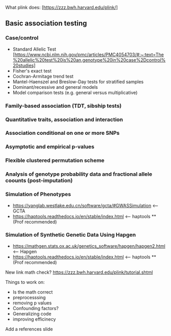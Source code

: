 

What plink does:
[https://zzz.bwh.harvard.edu/plink/]

## Basic association testing
### Case/control
- Standard Allelic Test [https://www.ncbi.nlm.nih.gov/pmc/articles/PMC4054703/#:~:text=The%20allelic%20test%20is%20an,genotype%20in%20case%2Dcontrol%20studies]
- Fisher's exact test
- Cochran-Armitage trend test
- Mantel-Haenszel and Breslow-Day tests for stratified samples
- Dominant/recessive and general models
- Model comparison tests (e.g. general versus multiplicative)

### Family-based association (TDT, sibship tests)
### Quantitative traits, association and interaction
### Association conditional on one or more SNPs
### Asymptotic and empirical p-values
### Flexible clustered permutation scheme
### Analysis of genotype probability data and fractional allele coounts (post-imputation)

### Simulation of Phenotypes
- https://yanglab.westlake.edu.cn/software/gcta/#GWASSimulation <-- GCTA
- https://haptools.readthedocs.io/en/stable/index.html <-- haptools ** (Prof recommended)

### Simulation of Synthetic Genetic Data Using Hapgen
- https://mathgen.stats.ox.ac.uk/genetics_software/hapgen/hapgen2.html <-- Hapgen
- https://haptools.readthedocs.io/en/stable/index.html <-- haptools ** (Prof recommended)


New link math check?
https://zzz.bwh.harvard.edu/plink/tutorial.shtml

Things to work on:
- Is the math correct
- preprocesssing
- removing p values
- Confounding factors?
- Generalizing code
- improving efficinecy

Add a references slide
